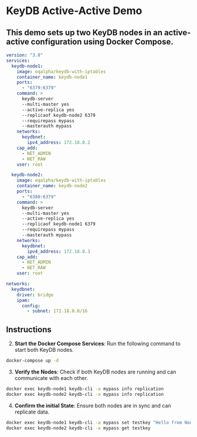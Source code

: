 

# KeyDB Active-Active Demo

## This demo sets up two KeyDB nodes in an active-active configuration using Docker Compose. 

```yaml
version: "3.8"
services:
  keydb-node1:
    image: eqalpha/keydb-with-iptables
    container_name: keydb-node1
    ports:
      - "6379:6379"
    command: >
      keydb-server
      --multi-master yes
      --active-replica yes
      --replicaof keydb-node2 6379
      --requirepass mypass
      --masterauth mypass
    networks:
      keydbnet:
        ipv4_address: 172.18.0.2
    cap_add:
      - NET_ADMIN
      - NET_RAW
    user: root

  keydb-node2:
    image: eqalpha/keydb-with-iptables
    container_name: keydb-node2
    ports:
      - "6380:6379"
    command: >
      keydb-server
      --multi-master yes
      --active-replica yes
      --replicaof keydb-node1 6379
      --requirepass mypass
      --masterauth mypass
    networks:
      keydbnet:
        ipv4_address: 172.18.0.3
    cap_add:
      - NET_ADMIN
      - NET_RAW
    user: root

networks:
  keydbnet:
    driver: bridge
    ipam:
      config:
        - subnet: 172.18.0.0/16
```


## Instructions


2. **Start the Docker Compose Services**: Run the following command to start both KeyDB nodes.

```bash
docker-compose up -d
```

3. **Verify the Nodes**: Check if both KeyDB nodes are running and can communicate with each other.

```bash
docker exec keydb-node1 keydb-cli -a mypass info replication
docker exec keydb-node2 keydb-cli -a mypass info replication
```

4. **Confirm the initial State**: Ensure both nodes are in sync and can replicate data.

```bash
docker exec keydb-node1 keydb-cli -a mypass set testkey "Hello from Node 1"
docker exec keydb-node2 keydb-cli -a mypass get testkey
```

